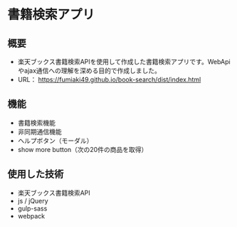 # 書籍検索アプリ
## 概要
- 楽天ブックス書籍検索APIを使用して作成した書籍検索アプリです。WebApiやajax通信への理解を深める目的で作成しました。
- URL： https://fumiaki49.github.io/book-search/dist/index.html

## 機能
- 書籍検索機能
- 非同期通信機能
- ヘルプボタン（モーダル）
- show more button（次の20件の商品を取得）

## 使用した技術
- 楽天ブックス書籍検索API
- js / jQuery
- gulp-sass
- webpack

